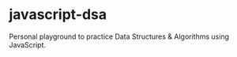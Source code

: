 # javascript-dsa
Personal playground to practice Data Structures &amp; Algorithms using JavaScript.
